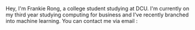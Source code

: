 Hey, I'm Frankie Rong, a college student studying at DCU. I'm currently on my third year studying computing for business and I've recently branched into machine learning. You can contact me via email :
